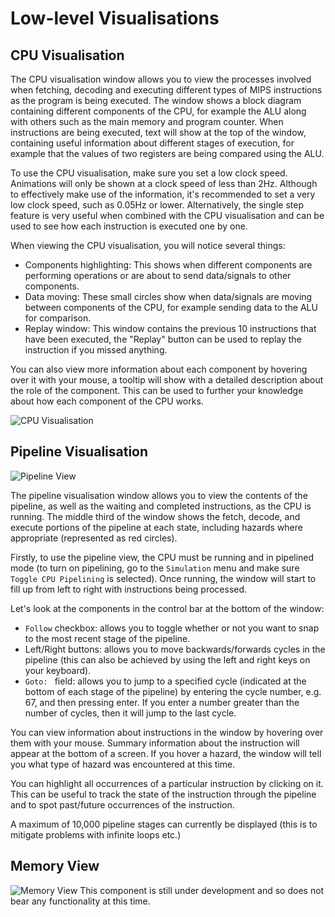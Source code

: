 # Low-level Visualisations #

## CPU Visualisation ##
The CPU visualisation window allows you to view the processes involved when fetching, decoding and executing different types of MIPS instructions as the program is being executed. The window shows a block diagram containing different components of the CPU, for example the ALU along with others such as the main memory and program counter. When instructions are being executed, text will show at the top of the window, containing useful information about different stages of execution, for example that the values of two registers are being compared using the ALU.

To use the CPU visualisation, make sure you set a low clock speed. Animations will only be shown at a clock speed of less than 2Hz. Although to effectively make use of the information, it's recommended to set a very low clock speed, such as 0.05Hz or lower. Alternatively, the single step feature is very useful when combined with the CPU visualisation and can be used to see how each instruction is executed one by one.

When viewing the CPU visualisation, you will notice several things:

- Components highlighting: This shows when different components are performing operations or are about to send data/signals to other components.
- Data moving: These small circles show when data/signals are moving between components of the CPU, for example sending data to the ALU for comparison.
- Replay window: This window contains the previous 10 instructions that have been executed, the "Replay" button can be used to replay the instruction if you missed anything.

You can also view more information about each component by hovering over it with your mouse, a tooltip will show with a detailed description about the role of the component. This can be used to further your knowledge about how each component of the CPU works.


![CPU Visualisation](segments/cpu-visualisation.png)


## Pipeline Visualisation ##
![Pipeline View](segments/pipeline.png)

The pipeline visualisation window allows you to view the contents of the pipeline, as well as the waiting and completed instructions, as the CPU is running. The middle third of the window shows the fetch, decode, and execute portions of the pipeline at each state, including hazards where appropriate (represented as red circles).

Firstly, to use the pipeline view, the CPU must be running and in pipelined mode (to turn on pipelining, go to the `Simulation` menu and make sure `Toggle CPU Pipelining` is selected). Once running, the window will start to fill up from left to right with instructions being processed.

Let's look at the components in the control bar at the bottom of the window:

- `Follow` checkbox: allows you to toggle whether or not you want to snap to the most recent stage of the pipeline.
- Left/Right buttons: allows you to move backwards/forwards cycles in the pipeline (this can also be achieved by using the left and right keys on your keyboard).
- `Goto: ` field: allows you to jump to a specified cycle (indicated at the bottom of each stage of the pipeline) by entering the cycle number, e.g. 67, and then pressing enter. If you enter a number greater than the number of cycles, then it will jump to the last cycle.

You can view information about instructions in the window by hovering over them with your mouse. Summary information about the instruction will appear at the bottom of a screen. If you hover a hazard, the window will tell you what type of hazard was encountered at this time.

You can highlight all occurrences of a particular instruction by clicking on it. This can be useful to track the state of the instruction through the pipeline and to spot past/future occurrences of the instruction.

A maximum of 10,000 pipeline stages can currently be displayed (this is to mitigate problems with infinite loops etc.)


## Memory View ##
![Memory View](segments/memView.png)
This component is still under development and so does not bear any functionality at this time.

